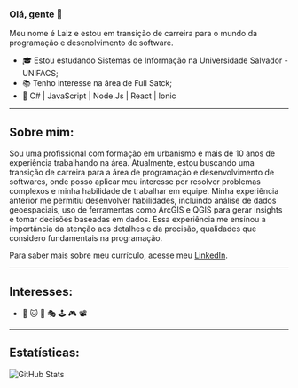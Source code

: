 ### Olá, gente 👋

Meu nome é Laiz e estou em transição de carreira para o mundo da programação e desenolvimento de software.
- 🎓 Estou estudando Sistemas de Informação na Universidade Salvador - UNIFACS;
- 📚 Tenho interesse na área de Full Satck;
- 🚀 C# | JavaScript | Node.Js | React | Ionic

___

## Sobre mim:

Sou uma profissional com formação em urbanismo e mais de 10 anos de experiência trabalhando na área. Atualmente, estou buscando uma transição de carreira para a área de programação e desenvolvimento de softwares, onde posso aplicar meu interesse por resolver problemas complexos e minha habilidade de trabalhar em equipe. Minha experiência anterior me permitiu desenvolver habilidades, incluindo análise de dados geoespaciais, uso de ferramentas como ArcGIS e QGIS para gerar insights e tomar decisões baseadas em dados. Essa experiência me ensinou a importância da atenção aos detalhes e da precisão, qualidades que considero fundamentais na programação.

Para saber mais sobre meu currículo, acesse meu [LinkedIn](https://www.linkedin.com/in/laizcunha/).

___

## Interesses:

- 🐶 🐱 🐾 🎭 🕹 🎮 📽

___

## Estatísticas:

![GitHub Stats](https://github-readme-stats.vercel.app/api?username=LaizCunha&show_icons=true&theme=radical)



